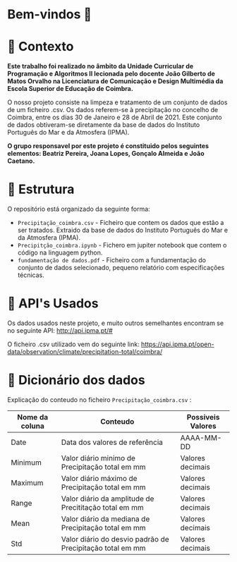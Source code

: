 # Bem-vindos 👋
# :school_satchel: Contexto
**Este trabalho foi realizado no âmbito da Unidade Curricular de Programação e Algoritmos II lecionada pelo docente João Gilberto de Matos Orvalho na Licenciatura de Comunicação e Design Multimédia da Escola Superior de Educação de Coimbra.**

O nosso projeto consiste na limpeza e tratamento de um conjunto de dados de um ficheiro .csv. Os dados referem-se à precipitação no concelho de Coimbra, entre os dias 30 de Janeiro e 28 de Abril de 2021. Este conjunto de dados obtiveram-se diretamente da base de dados do Instituto Português do Mar e da Atmosfera (IPMA).

**O grupo responsavel por este projeto é constituido pelos seguintes elementos: Beatriz Pereira, Joana Lopes, Gonçalo Almeida e João Caetano.**


# :bricks: Estrutura

O repositório está organizado da seguinte forma:

- `Precipitação_coimbra.csv` - Ficheiro que contem os dados que estão a ser tratados. Extraido da base de dados do Instituto Português do Mar e da Atmosfera (IPMA).
- `Precipitção_coimbra.ipynb` - Fichero em jupiter notebook que contem o código na linguagem python.
- `fundamentação de dados.pdf` - Ficheiro com a fundamentação do conjunto de dados selecionado, pequeno relatório com especificações técnicas.


# :satellite: API's Usados

Os dados usados neste projeto, e muito outros semelhantes encontram se no seguinte API: http://api.ipma.pt/#

O ficheiro .csv utilizado vem do seguinte link: https://api.ipma.pt/open-data/observation/climate/precipitation-total/coimbra/


# :notebook_with_decorative_cover: Dicionário dos dados 

Explicação do conteudo no ficheiro `Precipitação_coimbra.csv` :

|Nome da coluna | Conteudo                                                  |Possiveis Valores   |
|---------------|-----------------------------------------------------------|--------------------|
| Date          | Data dos valores de referência                            |AAAA-MM-DD          |
| Minimum       | Valor diário minimo de Precipitação total em mm           |Valores decimais    |
| Maximum       | Valor diário máximo de Precipitação total em mm           |Valores decimais    |
| Range         | Valor diário da amplitude de Precititação total em mm     |Valores decimais    |
| Mean          | Valor diário da mediana de Precipitação total em mm       |Valores decimais    |
| Std           | Valor diário do desvio padrão de Precipitação total em mm |Valores decimais    |
